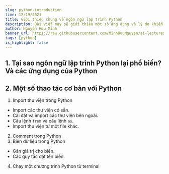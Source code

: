 ```yaml
---
slug: python-introduction
time: 12/19/2021
title: Giới thiệu chung về ngôn ngữ lập trình Python
description: Bài viết này sẽ giới thiệu một số ứng dụng và lý do khiến Python trở nên phổ biến.
author: Nguyễn Hữu Minh
banner_url: https://raw.githubusercontent.com/MinhHuuNguyen/ai-lectures/refs/heads/master/0-syllabus/images/python-logo.png
tags: [python]
is_highlight: false
---
```


## 1. Tại sao ngôn ngữ lập trình Python lại phổ biến? Và các ứng dụng của Python

## 2. Một số thao tác cơ bản với Python
1. Import thư viện trong Python

- Import các thư viện có sẵn.
- Cài đặt và import các thư viện bên ngoài.
- Câu lệnh `from` và câu lệnh `as`.
- Import thư viện từ một file khác.


2. Comment trong Python
3. Biến dữ liệu trong Python

- Gán giá trị cho biến.
- Các quy tắc đặt tên biến.

4. Chạy một chương trình Python từ terminal
